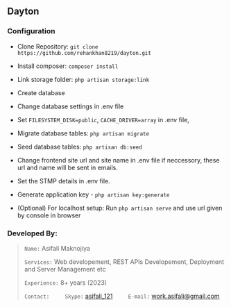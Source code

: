 ## Dayton

### Configuration

- Clone Repository: `git clone https://github.com/rehankhan8219/dayton.git`

- Install composer: `composer install`

- Link storage folder: `php artisan storage:link`

- Create database

- Change database settings in .env file

- Set `FILESYSTEM_DISK=public`, `CACHE_DRIVER=array` in .env file, 

- Migrate database tables: `php artisan migrate`

- Seed database tables: `php artisan db:seed`

- Change frontend site url and site name in .env file if neccessory, these url and name will be sent in emails.

- Set the STMP details in .env file.

- Generate application key - `php artisan key:generate`

- (Optional) For localhost setup: Run `php artisan serve` and use url given by console in browser

  

### Developed By:

>  `Name:` Asifali Maknojiya
>  
>  `Services:` Web developement, REST APIs Developement, Deployment and Server Management etc
>  
>  `Experience:` 8+ years (2023)
>  
>  `Contact:`
&ensp;&ensp;&ensp;&ensp; `Skype:` [asifali_121](https://join.skype.com/invite/HNU2ETWPSUrC)
&ensp;&ensp;&ensp;&ensp; `E-mail:` [work.asifali@gmail.com](mailto:work.asifali@gmail.com)
